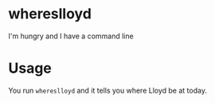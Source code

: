 # whereslloyd
I'm hungry and I have a command line

# Usage

You run `whereslloyd` and it tells you where Lloyd be at today.
